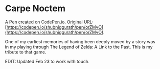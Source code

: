 # Carpe Noctem

A Pen created on CodePen.io. Original URL: [https://codepen.io/shubniggurath/pen/orZMvO](https://codepen.io/shubniggurath/pen/orZMvO).

One of my earliest memories of having been deeply moved by a story was in my playing through The Legend of Zelda: A Link to the Past. This is my tribute to that game.

EDIT: Updated Feb 23 to work with touch.